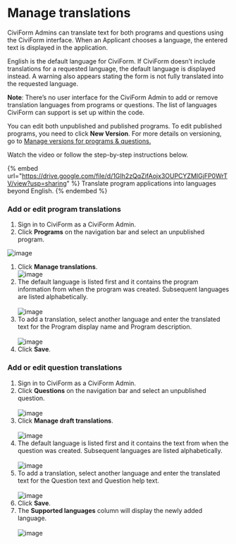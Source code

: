 # Manage translations
CiviForm Admins can translate text for both programs and questions using the CiviForm interface. When an Applicant chooses a language, the entered text is displayed in the application.

English is the default language for CiviForm. If CiviForm doesn’t include translations for a requested language, the default language is displayed instead. A warning also appears stating the form is not fully translated into the requested language.

**Note**: There’s no user interface for the CiviForm Admin to add or remove translation languages from programs or questions. The list of languages CiviForm can support is set up within the code.

You can edit both unpublished and published programs. To edit published programs, you need to click **New Version**. For more details on versioning, go to [Manage versions for programs & questions.](manage-versions-for-programs-and-questions.md)

Watch the video or follow the step-by-step instructions below.

{% embed url="https://drive.google.com/file/d/1GIh2zQqZifAojx3OUPCYZMIGjFP0WrTV/view?usp=sharing" %} Translate program applications into languages beyond English. 
{% endembed %}

### Add or edit program translations

1. Sign in to CiviForm as a CiviForm Admin.
2. Click **Programs** on the navigation bar and select an unpublished program.

![image](https://user-images.githubusercontent.com/98119305/156823969-78ccb796-d08e-422c-9753-b508380e0848.png)

1. Click **Manage translations**.\
   ![image](https://user-images.githubusercontent.com/98119305/156825855-5f412056-b00d-445d-a976-ed17bc17d5d5.png)
2. The default language is listed first and it contains the program information from when the program was created. Subsequent languages are listed alphabetically.\
   \
   ![image](![image](https://github.com/civiform/docs/assets/101214724/a6f2e435-4e15-4b11-87a7-17d05346eec4))
3. To add a translation, select another language and enter the translated text for the Program display name and Program description.\
   \
   ![image](https://user-images.githubusercontent.com/98119305/156821120-29f5f0b4-0644-43e1-b6bc-d75a7835f37c.png)
4. Click **Save**.

### Add or edit question translations

1. Sign in to CiviForm as a CiviForm Admin.
2. Click **Questions** on the navigation bar and select an unpublished question.\
   \
   ![image](https://user-images.githubusercontent.com/98119305/156826335-20d69960-3eb5-4de5-8f5c-f372fb1b9afd.png)
3. Click **Manage draft translations**.\
   \
   ![image](https://user-images.githubusercontent.com/98119305/156822400-08c25717-8fef-4928-b094-14dda35129e6.png)
4. The default language is listed first and it contains the text from when the question was created. Subsequent languages are listed alphabetically.\
   \
   ![image](https://user-images.githubusercontent.com/98119305/156827015-424c1637-1b01-4645-b648-ad7e8b88c66f.png)
5. To add a translation, select another language and enter the translated text for the Question text and Question help text.\
   \
   ![image](https://user-images.githubusercontent.com/98119305/156823577-fdec48ed-7ced-4ce0-9183-bb200e293ef3.png)
6. Click **Save**.
7. The **Supported languages** column will display the newly added language.\
   \
   ![image](https://user-images.githubusercontent.com/98119305/156827418-05e4fd5b-219b-4cb9-a0bc-5d438952af97.png)
